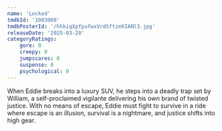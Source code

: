 ```yaml
---
name: 'Locked'
tmdbId: '1083968'
tmdbPosterId: '/hhkiqXpfpufwxVrdSftzeKIANl3.jpg'
releaseDate: '2025-03-20'
categoryRatings:
    gore: 0
    creepy: 0
    jumpscares: 0
    suspense: 0
    psychological: 0
---
```

When Eddie breaks into a luxury SUV, he steps into a deadly trap set by William, a self-proclaimed vigilante delivering his own brand of twisted justice. With no means of escape, Eddie must fight to survive in a ride where escape is an illusion, survival is a nightmare, and justice shifts into high gear.
